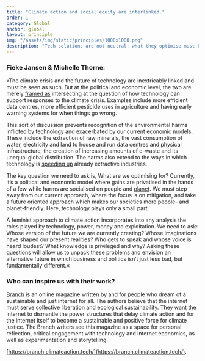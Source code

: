 ```yaml
---
title: "Climate action and social equity are interlinked."
order: 1
category: Global
anchor: global
layout: principle
img: "/assets/img/static/principles/1000x1000.png"
description: "Tech solutions are not neutral: what they optimise must be interrogated. The current system follows a political and economic model that privatises gains in the hands of a few and socialises harms on populations and the planet. To optimise for a feminist future centered around equality and sustainability, it is crucial to see and understand the links between climate action, historical and contemporary colonial structures and social equity."
---
```


### Fieke Jansen & Michelle Thorne:

»The climate crisis and the future of technology are inextricably linked and must be seen as such. But at the political and economic level, the two are merely [framed as](https://www.euractiv.com/section/digital/opinion/the-eu-is-ignoring-ais-effect-on-the-climate-crisis/) intersecting at the question of how technology can support responses to the climate crisis. Examples include more efficient data centres, more efficient pesticide uses in agriculture and having early warning systems for when things go wrong. 

This sort of discussion prevents recognition of the environmental harms inflicted by technology and exacerbated by our current economic models. These include the extraction of raw minerals, the vast consumption of water, electricity and land to house and run data centres and physical infrastructure, the creation of increasing amounts of e-waste and its unequal global distribution. The harms also extend to the ways in which technology is [speeding up](https://www.greenpeace.org/usa/news/new-greenpeace-report-exposes-big-tech-connection-to-big-oil/) already extractive industries.

The key question we need to ask is, What are we optimising for? Currently, it’s a political and economic model where gains are privatised in the hands of a few while harms are socialised on people and [planet](https://www.project-syndicate.org/commentary/green-capitalism-myth-no-market-solution-to-climate-change-by-katharina-pistor-2021-09). We must step away from our current approach, where the focus is on mitigation, and take a future oriented approach which makes our societies more people- and planet-friendly. Here, technology plays only a small part. 

A feminist approach to climate action incorporates into any analysis the roles played by technology, power, money and exploitation. We need to ask: Whose version of the future we are currently creating? Whose imaginations have shaped our present realities? Who gets to speak and whose voice is heard loudest? What knowledge is privileged and why? Asking these questions will allow us to unpack these problems and envision an alternative future in which business and politics isn’t just less bad, but fundamentally different.«

<div class="principle-info-box" markdown="1">

### Who can inspire us with their work?

[Branch](https://branch.climateaction.tech/) is an online magazine written by and for people who dream of a sustainable and just internet for all. The authors believe that the internet must serve collective liberation and ecological sustainability. They want the internet to dismantle the power structures that delay climate action and for the internet itself to become a sustainable and positive force for climate justice. The Branch writers see this magazine as a space for personal reflection, critical engagement with technology and internet economics, as well as experimentation and storytelling.

[https://branch.climateaction.tech/](https://branch.climateaction.tech/).

</div>







